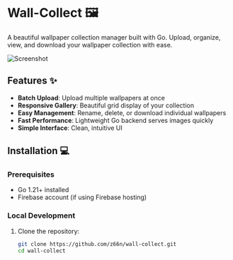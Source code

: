 # Wall-Collect 🖼️

A beautiful wallpaper collection manager built with Go. Upload, organize, view, and download your wallpaper collection with ease.

![Screenshot](screenshot.png) <!-- Add a screenshot later -->

## Features ✨

- **Batch Upload**: Upload multiple wallpapers at once
- **Responsive Gallery**: Beautiful grid display of your collection
- **Easy Management**: Rename, delete, or download individual wallpapers
- **Fast Performance**: Lightweight Go backend serves images quickly
- **Simple Interface**: Clean, intuitive UI

## Installation 💻

### Prerequisites
- Go 1.21+ installed
- Firebase account (if using Firebase hosting)

### Local Development
1. Clone the repository:
   ```bash
   git clone https://github.com/z66n/wall-collect.git
   cd wall-collect